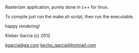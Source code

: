 
Rasterizer application, purely done in c++ for linux.

To compile just run the make.sh script, then run the executable.

happy rendering!

Kleber Garcia (c) 2012

kgarcia@ea.com
kecho_garcia@hotmail.com
